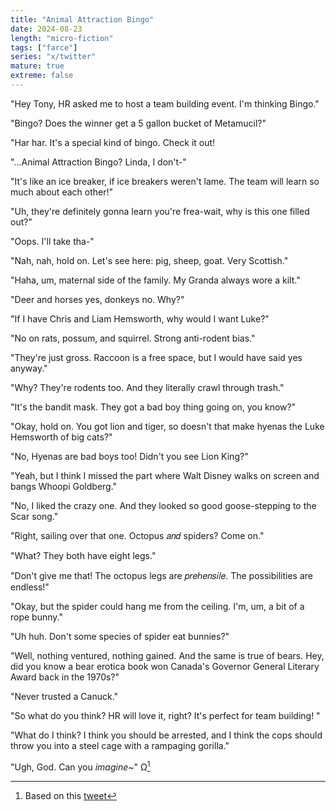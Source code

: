 ```yaml
---
title: "Animal Attraction Bingo"
date: 2024-08-23
length: "micro-fiction"
tags: ["farce"]
series: "x/twitter"
mature: true
extreme: false
---
```

"Hey Tony, HR asked me to host a team building event. I'm thinking Bingo."

"Bingo? Does the winner get a 5 gallon bucket of Metamucil?"

"Har har. It's a special kind of bingo. Check it out!

"...Animal Attraction Bingo? Linda, I don't-"

"It's like an ice breaker, if ice breakers weren't lame. The team will learn so much about each other!"

"Uh, they're definitely gonna learn you're frea-wait, why is this one filled out?"

"Oops. I'll take tha-"

"Nah, nah, hold on. Let's see here: pig, sheep, goat. Very Scottish."

"Haha, um, maternal side of the family. My Granda always wore a kilt."

"Deer and horses yes, donkeys no. Why?"

"If I have Chris and Liam Hemsworth, why would I want Luke?"

"No on rats, possum, and squirrel. Strong anti-rodent bias."

"They're just gross. Raccoon is a free space, but I would have said yes anyway."

"Why? They're rodents too. And they literally crawl through trash."

"It's the bandit mask. They got a bad boy thing going on, you know?"

"Okay, hold on. You got lion and tiger, so doesn't that make hyenas the Luke Hemsworth of big cats?"

"No, Hyenas are bad boys too! Didn't you see Lion King?"

"Yeah, but I think I missed the part where Walt Disney walks on screen and bangs Whoopi Goldberg."

"No, I liked the crazy one. And they looked so good goose-stepping to the Scar song."

"Right, sailing over that one. Octopus 𝑎𝑛𝑑 spiders? Come on."

"What? They both have eight legs."

"Don't give me that! The octopus legs are 𝑝𝑟𝑒ℎ𝑒𝑛𝑠𝑖𝑙𝑒. The possibilities are endless!"

"Okay, but the spider could hang me from the ceiling. I'm, um, a bit of a rope bunny."

"Uh huh. Don't some species of spider eat bunnies?"

"Well, nothing ventured, nothing gained. And the same is true of bears. Hey, did you know a bear erotica book won Canada's Governor General Literary Award back in the 1970s?"

"Never trusted a Canuck."

"So what do you think? HR will love it, right? It's perfect for team building! "

"What do I think? I think you should be arrested, and I think the cops should throw you into a steel cage with a rampaging gorilla."

"Ugh, God. Can you *imagine~*" Ω[^1]

[^1]: Based on this [tweet](https://x.com/DelusionPosting/status/1827027212656374196)
